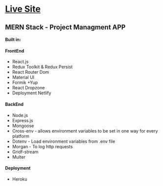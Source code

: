 <h1><a href="https://sociopedia-fe.netlify.app/"> Live Site </a></h1>

<h2>MERN Stack - Project Managment APP</h2>

<h4>Built in:</h4>
<h4>FrontEnd</h4>
<ul>
<li>React.js</li>
<li>Redux Toolkit & Redux Persist</li>
<li>React Router Dom</li>
<li>Material UI</li>
<li>Formik +Yup</li>
<li>React Dropzone</li>
<li>Deployment Netlify</li>

</ul>

<h4>BackEnd</h4>
<ul>
<li>Node.js</i>
<li>Express.js</li>
<li>Mongoose</li>
<li>Cross-env - allows environment variables to be set in one way for every platform </li>
<li>Dotenv - Load environment variables from .env file</li>
<li>Morgan - To log http requests</li>
<li>Gridf-stream</li>
<li> Multer</li>

</ul>
<h4>Deployment</h4>
<ul>
<li>Heroku</li>
</ul>
